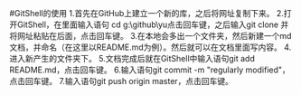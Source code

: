 #GitShell的使用
1.首先在GitHub上建立一个新的库，之后将网址复制下来。
2.打开GitShell，在里面输入语句 cd g:\github\yu点击回车键，之后输入git clone 并将网址粘贴在后面，点击回车键。
3.在本地会多出一个文件夹，然后新建一个md文档，并命名（在这里以README.md为例）。然后就可以在文档里面写内容。
4.进入新产生的文件夹下。
5.文档完成后就在GitShell中输入语句git add README.md，点击回车键。
6.输入语句git commit -m "regularly modified"，点击回车键。
7.输入语句git push origin master，点击回车键。